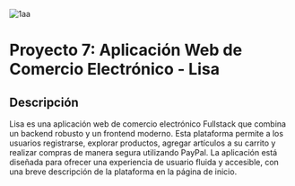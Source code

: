 ![1aa](https://github.com/user-attachments/assets/cf4c0b80-563f-4d05-ae3a-320d9b47195f)
# Proyecto 7: Aplicación Web de Comercio Electrónico - Lisa

## Descripción
Lisa es una aplicación web de comercio electrónico Fullstack que combina un backend robusto y un frontend moderno. Esta plataforma permite a los usuarios registrarse, explorar productos, agregar artículos a su carrito y realizar compras de manera segura utilizando PayPal. La aplicación está diseñada para ofrecer una experiencia de usuario fluida y accesible, con una breve descripción de la plataforma en la página de inicio.
